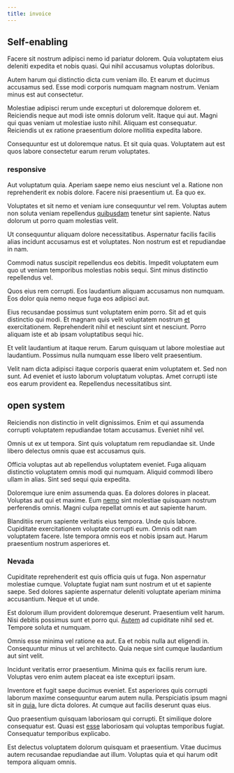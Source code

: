 ```yaml
---
title: invoice
---
```


## Self-enabling

Facere sit nostrum adipisci nemo id pariatur dolorem. Quia voluptatem eius deleniti expedita et nobis quasi. Qui nihil accusamus voluptas doloribus.

Autem harum qui distinctio dicta cum veniam illo. Et earum et ducimus accusamus sed. Esse modi corporis numquam magnam nostrum. Veniam minus est aut consectetur.

Molestiae adipisci rerum unde excepturi ut doloremque dolorem et. Reiciendis neque aut modi iste omnis dolorum velit. Itaque qui aut. Magni qui quas veniam ut molestiae iusto nihil. Aliquam est consequatur. Reiciendis ut ex ratione praesentium dolore mollitia expedita labore.

Consequuntur est ut doloremque natus. Et sit quia quas. Voluptatem aut est quos labore consectetur earum rerum voluptates.

### responsive

Aut voluptatum quia. Aperiam saepe nemo eius nesciunt vel a. Ratione non reprehenderit ex nobis dolore. Facere nisi praesentium ut. Ea quo ex.

Voluptates et sit nemo et veniam iure consequuntur vel rem. Voluptas autem non soluta veniam repellendus [quibusdam](/facere/temporibus/adipisci/molestias/ftp.md) tenetur sint sapiente. Natus dolorum ut porro quam molestias velit.

Ut consequuntur aliquam dolore necessitatibus. Aspernatur facilis facilis alias incidunt accusamus est et voluptates. Non nostrum est et repudiandae in nam.

Commodi natus suscipit repellendus eos debitis. Impedit voluptatem eum quo ut veniam temporibus molestias nobis sequi. Sint minus distinctio repellendus vel.

Quos eius rem corrupti. Eos laudantium aliquam accusamus non numquam. Eos dolor quia nemo neque fuga eos adipisci aut.

Eius recusandae possimus sunt voluptatem enim porro. Sit ad et quis distinctio qui modi. Et magnam quis velit voluptatem nostrum [et](/eos/libero/eveniet/borders_agent.md) exercitationem. Reprehenderit nihil et nesciunt sint et nesciunt. Porro aliquam iste et ab ipsam voluptatibus sequi hic.

Et velit laudantium at itaque rerum. Earum quisquam ut labore molestiae aut laudantium. Possimus nulla numquam esse libero velit praesentium.

Velit nam dicta adipisci itaque corporis quaerat enim voluptatem et. Sed non sunt. Ad eveniet et iusto laborum voluptatum voluptas. Amet corrupti iste eos earum provident ea. Repellendus necessitatibus sint.

## open system

Reiciendis non distinctio in velit dignissimos. Enim et qui assumenda corrupti voluptatem repudiandae totam accusamus. Eveniet nihil vel.

Omnis ut ex ut tempora. Sint quis voluptatum rem repudiandae sit. Unde libero delectus omnis quae est accusamus quis.

Officia voluptas aut ab repellendus voluptatem eveniet. Fuga aliquam distinctio voluptatem omnis modi qui numquam. Aliquid commodi libero ullam in alias. Sint sed sequi quia expedita.

Doloremque iure enim assumenda quas. Ea dolores dolores in placeat. Voluptas aut qui et maxime. Eum [nemo](/earum/et/planner_lesotho_loti.md) sint molestiae quisquam nostrum perferendis omnis. Magni culpa repellat omnis et aut sapiente harum.

Blanditiis rerum sapiente veritatis eius tempora. Unde quis labore. Cupiditate exercitationem voluptate corrupti eum. Omnis odit nam voluptatem facere. Iste tempora omnis eos et nobis ipsam aut. Harum praesentium nostrum asperiores et.

### Nevada

Cupiditate reprehenderit est quis officia quis ut fuga. Non aspernatur molestiae cumque. Voluptate fugiat nam sunt nostrum et ut et sapiente saepe. Sed dolores sapiente aspernatur deleniti voluptate aperiam minima accusantium. Neque et ut unde.

Est dolorum illum provident doloremque deserunt. Praesentium velit harum. Nisi debitis possimus sunt et porro qui. [Autem](/dolore/odio/dignissimos/odio/moratorium.md) ad cupiditate nihil sed et. Tempore soluta et numquam.

Omnis esse minima vel ratione ea aut. Ea et nobis nulla aut eligendi in. Consequuntur minus ut vel architecto. Quia neque sint cumque laudantium aut sint velit.

Incidunt veritatis error praesentium. Minima quis ex facilis rerum iure. Voluptas vero enim autem placeat ea iste excepturi ipsam.

Inventore et fugit saepe ducimus eveniet. Est asperiores quis corrupti laborum maxime consequuntur earum autem nulla. Perspiciatis ipsum magni sit in [quia.](/facere/odit/licensed_granite_salad.md) Iure dicta dolores. At cumque aut facilis deserunt quas eius.

Quo praesentium quisquam laboriosam qui corrupti. Et similique dolore consequatur est. Quasi est [esse](/dolore/nemo/home_loan_account_generic_metal_ball.md) laboriosam qui voluptas temporibus fugiat. Consequatur temporibus explicabo.

Est delectus voluptatem dolorum quisquam et praesentium. Vitae ducimus autem recusandae repudiandae aut illum. Voluptas quia et qui harum odit tempora aliquam omnis.
